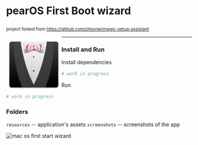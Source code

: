 # pearOS First Boot wizard
<sub> project forked from https://github.com/zhovner/magic-setup-assistant </sub>

<img align="left" width=150 src="resources/magic-ico.png?raw=true" />


***

### Install and Run

Install dependencies
```sh
# work in progress
```
Run
```sh
# work in progress
```

### Folders

`resources` -- application's assets
`screenshots` -- screenshots of the app

![mac os first start wizard](http://i.imgur.com/XkLMMkL.png)

